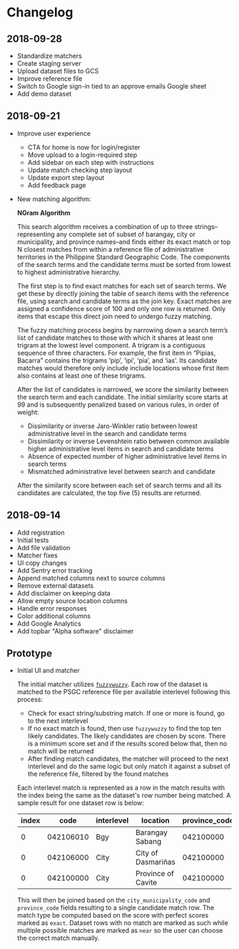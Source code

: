 # Changelog

## 2018-09-28

- Standardize matchers
- Create staging server
- Upload dataset files to GCS
- Improve reference file
- Switch to Google sign-in tied to an approve emails Google sheet
- Add demo dataset

## 2018-09-21

- Improve user experience
  - CTA for home is now for login/register
  - Move upload to a login-required step
  - Add sidebar on each step with instructions
  - Update match checking step layout
  - Update export step layout
  - Add feedback page
- New matching algorithm:

    **NGram Algorithm**

    This search algorithm receives a combination of up to three strings–representing any complete set of subset of 
    barangay, city or municipality, and province names–and finds either its exact match or top N closest matches from
    within a reference file of administrative territories in the Philippine Standard Geographic Code. The components
    of the search terms and the candidate terms must be sorted from lowest to highest administrative hierarchy.

    The first step is to find exact matches for each set of search terms. We get these by directly joining the table
    of search items with the reference file, using search and candidate terms as the join key. Exact matches are
    assigned a confidence score of 100 and only one row is returned. Only items that escape this direct join need
    to undergo fuzzy matching.

    The fuzzy matching process begins by narrowing down a search term’s list of candidate matches to those with which
    it shares at least one trigram at the lowest level component. A trigram is a contiguous sequence of three
    characters. For example, the first item in “Pipias, Bacarra” contains the trigrams ‘pip’, ‘ipi’, ‘pia’, and ‘ias’.
    Its candidate matches would therefore only include include locations whose first item also contains at least one
    of these trigrams.

    After the list of candidates is narrowed, we score the similarity between the search term and each candidate.
    The initial similarity score starts at 99 and is subsequently penalized based on various rules, in order of weight:
    - Dissimilarity or inverse Jaro-Winkler ratio between lowest administrative level in the search and candidate terms
    - Dissimilarity or inverse Levenshtein ratio between common available higher administrative level items in search
      and candidate terms
    - Absence of expected number of higher administrative level items in search terms
    - Mismatched administrative level between search and candidate

    After the similarity score between each set of search terms and all its candidates are calculated,
    the top five (5) results are returned.


## 2018-09-14

- Add registration
- Initial tests
- Add file validation
- Matcher fixes
- UI copy changes
- Add Sentry error tracking
- Append matched columns next to source columns
- Remove external datasets
- Add disclaimer on keeping data
- Allow empty source location columns
- Handle error responses
- Color additional columns
- Add Google Analytics
- Add topbar "Alpha software" disclaimer

## Prototype

- Initial UI and matcher

    The initial matcher utilizes [`fuzzywuzzy`](https://github.com/seatgeek/fuzzywuzzy). Each row of the dataset is
    matched to the PSGC reference file per available interlevel following this process:
    - Check for exact string/substring match. If one or more is found, go to the next interlevel
    - If no exact match is found, then use `fuzzywuzzy` to find the top ten likely candidates. The likely candidates
      are chosen by score. There is a minimum score set and if the results scored below that, then no match will
      be returned
    - After finding match candidates, the matcher will proceed to the next interlevel and do the same logic but
      only match it against a subset of the reference file, filtered by the found matches

    Each interlevel match is represented as a row in the match results with the index being the same as the dataset's
    row number being matched. A sample result for one dataset row is below:

    index | code | interlevel | location | province_code | city_municipality_code | score |
    | --- | ---  | ---------- | -------- | ------------- | ---------------------- | ----- |
    | 0 | 042106010 | Bgy | Barangay Sabang | 042100000 | 042106000 | 100 |
    | 0 | 042106000 | City | City of Dasmariñas | 042100000 | 042106000 | 100 |
    | 0 | 042100000 | City | Province of Cavite | 042100000 | 042100000 | 100 |

    This will then be joined based on the `city_municipality_code` and `province_code` fields resulting to a single
    candidate match row. The match type be computed based on the score with perfect scores marked as `exact`.
    Dataset rows with no match are marked as such while multiple possible matches are marked as `near` so the user
    can choose the correct match manually.

